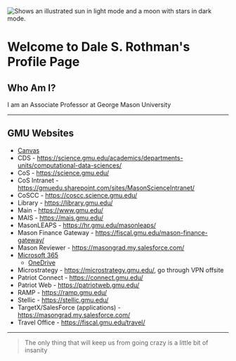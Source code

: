 <picture>
  <source media="(prefers-color-scheme: dark)" srcset="https://user-images.githubusercontent.com/25423296/163456776-7f95b81a-f1ed-45f7-b7ab-8fa810d529fa.png">
  <source media="(prefers-color-scheme: light)" srcset="https://user-images.githubusercontent.com/25423296/163456779-a8556205-d0a5-45e2-ac17-42d089e3c3f8.png">
  <img alt="Shows an illustrated sun in light mode and a moon with stars in dark mode." src="https://user-images.githubusercontent.com/25423296/163456779-a8556205-d0a5-45e2-ac17-42d089e3c3f8.png">
</picture>

# Welcome to Dale S. Rothman's Profile Page

## Who Am I?
I am an Associate Professor at George Mason University

---
## GMU Websites
* [Canvas](https://canvas.gmu.edu/login/canvas/)
* CDS - https://science.gmu.edu/academics/departments-units/computational-data-sciences/
* CoS - https://science.gmu.edu/
* CoS Intranet - https://gmuedu.sharepoint.com/sites/MasonScienceIntranet/  
* CoSCC - https://coscc.science.gmu.edu/
* Library - https://library.gmu.edu/
* Main - https://www.gmu.edu/
* MAIS - https://mais.gmu.edu/
* MasonLEAPS - https://hr.gmu.edu/masonleaps/
* Mason Finance Gateway - https://fiscal.gmu.edu/mason-finance-gateway/
* Mason Reviewer - https://masongrad.my.salesforce.com/
* [Microsoft 365](https://m365.cloud.microsoft/)
  * [OneDrive](https://gmuedu-my.sharepoint.com/my?login_hint=drothma%40GMU%2EEDU&source=waffle)
* Microstrategy - https://microstrategy.gmu.edu/, go through VPN offsite
* Patriot Connect - https://connect.gmu.edu/
* Patriot Web - https://patriotweb.gmu.edu/
* RAMP - https://ramp.gmu.edu/
* Stellic - https://stellic.gmu.edu/
* TargetX/SalesForce (applications) - https://masongrad.my.salesforce.com/
* Travel Office - https://fiscal.gmu.edu/travel/

---
> The only thing that will keep us from going crazy is a little bit of insanity

<!--
**daler6/daler6** is a ✨ _special_ ✨ repository because its `README.md` (this file) appears on your GitHub profile.

Here are some ideas to get you started:

- 🔭 I’m currently working on ...
- 🌱 I’m currently learning ...
- 👯 I’m looking to collaborate on ...
- 🤔 I’m looking for help with ...
- 💬 Ask me about ...
- 📫 How to reach me: ...
- 😄 Pronouns: ...
- ⚡ Fun fact: ...
-->
